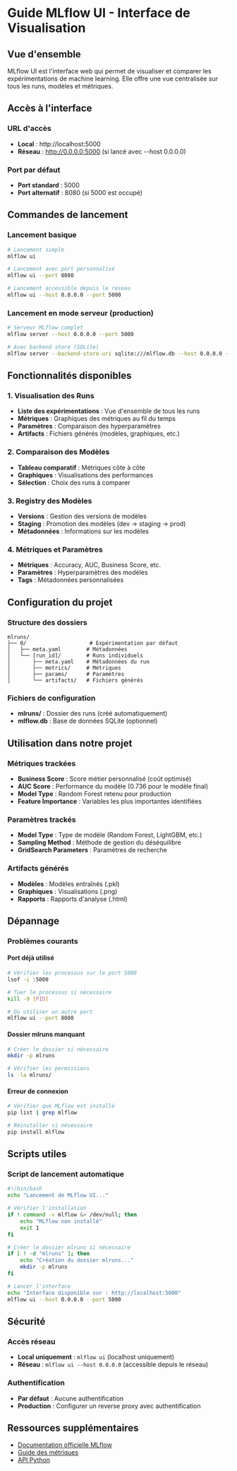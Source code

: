 # Guide MLflow UI - Interface de Visualisation

## Vue d'ensemble

MLflow UI est l'interface web qui permet de visualiser et comparer les expérimentations de machine learning. Elle offre une vue centralisée sur tous les runs, modèles et métriques.

## Accès à l'interface

### URL d'accès

- **Local** : http://localhost:5000
- **Réseau** : http://0.0.0.0:5000 (si lancé avec --host 0.0.0.0)

### Port par défaut

- **Port standard** : 5000
- **Port alternatif** : 8080 (si 5000 est occupé)

## Commandes de lancement

### Lancement basique

```bash
# Lancement simple
mlflow ui

# Lancement avec port personnalisé
mlflow ui --port 8080

# Lancement accessible depuis le réseau
mlflow ui --host 0.0.0.0 --port 5000
```

### Lancement en mode serveur (production)

```bash
# Serveur MLflow complet
mlflow server --host 0.0.0.0 --port 5000

# Avec backend store (SQLite)
mlflow server --backend-store-uri sqlite:///mlflow.db --host 0.0.0.0 --port 5000
```

## Fonctionnalités disponibles

### 1. Visualisation des Runs

- **Liste des expérimentations** : Vue d'ensemble de tous les runs
- **Métriques** : Graphiques des métriques au fil du temps
- **Paramètres** : Comparaison des hyperparamètres
- **Artifacts** : Fichiers générés (modèles, graphiques, etc.)

### 2. Comparaison des Modèles

- **Tableau comparatif** : Métriques côte à côte
- **Graphiques** : Visualisations des performances
- **Sélection** : Choix des runs à comparer

### 3. Registry des Modèles

- **Versions** : Gestion des versions de modèles
- **Staging** : Promotion des modèles (dev → staging → prod)
- **Métadonnées** : Informations sur les modèles

### 4. Métriques et Paramètres

- **Métriques** : Accuracy, AUC, Business Score, etc.
- **Paramètres** : Hyperparamètres des modèles
- **Tags** : Métadonnées personnalisées

## Configuration du projet

### Structure des dossiers

```
mlruns/
├── 0/                    # Expérimentation par défaut
│   ├── meta.yaml        # Métadonnées
│   └── [run_id]/        # Runs individuels
│       ├── meta.yaml    # Métadonnées du run
│       ├── metrics/     # Métriques
│       ├── params/      # Paramètres
│       └── artifacts/   # Fichiers générés
```

### Fichiers de configuration

- **mlruns/** : Dossier des runs (créé automatiquement)
- **mlflow.db** : Base de données SQLite (optionnel)

## Utilisation dans notre projet

### Métriques trackées

- **Business Score** : Score métier personnalisé (coût optimisé)
- **AUC Score** : Performance du modèle (0.736 pour le modèle final)
- **Model Type** : Random Forest retenu pour production
- **Feature Importance** : Variables les plus importantes identifiées

### Paramètres trackés

- **Model Type** : Type de modèle (Random Forest, LightGBM, etc.)
- **Sampling Method** : Méthode de gestion du déséquilibre
- **GridSearch Parameters** : Paramètres de recherche

### Artifacts générés

- **Modèles** : Modèles entraînés (.pkl)
- **Graphiques** : Visualisations (.png)
- **Rapports** : Rapports d'analyse (.html)

## Dépannage

### Problèmes courants

#### Port déjà utilisé

```bash
# Vérifier les processus sur le port 5000
lsof -i :5000

# Tuer le processus si nécessaire
kill -9 [PID]

# Ou utiliser un autre port
mlflow ui --port 8080
```

#### Dossier mlruns manquant

```bash
# Créer le dossier si nécessaire
mkdir -p mlruns

# Vérifier les permissions
ls -la mlruns/
```

#### Erreur de connexion

```bash
# Vérifier que MLflow est installé
pip list | grep mlflow

# Réinstaller si nécessaire
pip install mlflow
```

## Scripts utiles

### Script de lancement automatique

```bash
#!/bin/bash
echo "Lancement de MLflow UI..."

# Vérifier l'installation
if ! command -v mlflow &> /dev/null; then
    echo "MLflow non installé"
    exit 1
fi

# Créer le dossier mlruns si nécessaire
if [ ! -d "mlruns" ]; then
    echo "Création du dossier mlruns..."
    mkdir -p mlruns
fi

# Lancer l'interface
echo "Interface disponible sur : http://localhost:5000"
mlflow ui --host 0.0.0.0 --port 5000
```

## Sécurité

### Accès réseau

- **Local uniquement** : `mlflow ui` (localhost uniquement)
- **Réseau** : `mlflow ui --host 0.0.0.0` (accessible depuis le réseau)

### Authentification

- **Par défaut** : Aucune authentification
- **Production** : Configurer un reverse proxy avec authentification

## Ressources supplémentaires

- [Documentation officielle MLflow](https://mlflow.org/docs/latest/index.html)
- [Guide des métriques](https://mlflow.org/docs/latest/tracking.html#tracking-metrics)
- [API Python](https://mlflow.org/docs/latest/python_api/index.html)
